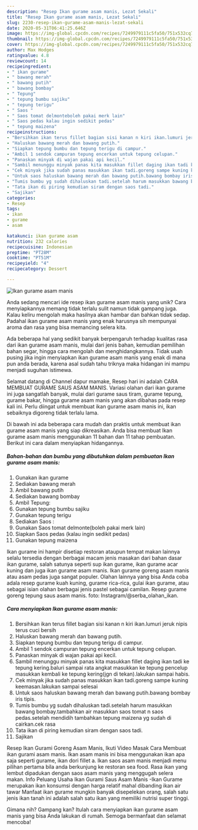 ```yaml
---
description: "Resep Ikan gurame asam manis, Lezat Sekali"
title: "Resep Ikan gurame asam manis, Lezat Sekali"
slug: 2230-resep-ikan-gurame-asam-manis-lezat-sekali
date: 2020-05-31T06:41:25.646Z
image: https://img-global.cpcdn.com/recipes/7249979111c5fa50/751x532cq70/ikan-gurame-asam-manis-foto-resep-utama.jpg
thumbnail: https://img-global.cpcdn.com/recipes/7249979111c5fa50/751x532cq70/ikan-gurame-asam-manis-foto-resep-utama.jpg
cover: https://img-global.cpcdn.com/recipes/7249979111c5fa50/751x532cq70/ikan-gurame-asam-manis-foto-resep-utama.jpg
author: Max Hodges
ratingvalue: 4.8
reviewcount: 14
recipeingredient:
- " ikan gurame"
- " bawang merah"
- " bawang putih"
- " bawang bombay"
- " Tepung"
- " tepung bumbu sajiku"
- " tepung terigu"
- " Saos "
- " Saos tomat delmonteboleh pakai merk lain"
- " Saos pedas kalau ingin sedikit pedas"
- " tepung maizena"
recipeinstructions:
- "Bersihkan ikan terus fillet bagian sisi kanan n kiri ikan.lumuri jeruk nipis terus cuci bersih"
- "Haluskan bawang merah dan bawang putih."
- "Siapkan tepung bumbu dan tepung terigu di campur."
- "Ambil 1 sendok campuran tepung encerkan untuk tepung celupan."
- "Panaskan minyak di wajan pakai api kecil."
- "Sambil menunggu minyak panas kita masukkan fillet daging ikan tadi ke tepung kering.baluri sampai rata angkat masukkan ke tepung pencelup masukkan kembali ke tepung kering(jgn di tekan).lakukan sampai habis."
- "Cek minyak jika sudah panas masukkan ikan tadi.goreng sampe kuning keemasan.lakukan sampai selesai"
- "Untuk saos haluskan bawang merah dan bawang putih.bawang bombay iris tipis."
- "Tumis bumbu yg sudah dihaluskan tadi.setelah harum masukkan bawang bombay.tambahkan air masukkan saos tomat n saos pedas.setelah mendidih tambahkan tepung maizena yg sudah di cairkan.cek rasa"
- "Tata ikan di piring kemudian siram dengan saos tadi."
- "Sajikan"
categories:
- Resep
tags:
- ikan
- gurame
- asam

katakunci: ikan gurame asam 
nutrition: 232 calories
recipecuisine: Indonesian
preptime: "PT28M"
cooktime: "PT51M"
recipeyield: "4"
recipecategory: Dessert

---
```



![Ikan gurame asam manis](https://img-global.cpcdn.com/recipes/7249979111c5fa50/751x532cq70/ikan-gurame-asam-manis-foto-resep-utama.jpg)

Anda sedang mencari ide resep ikan gurame asam manis yang unik? Cara menyiapkannya memang tidak terlalu sulit namun tidak gampang juga. Kalau keliru mengolah maka hasilnya akan hambar dan bahkan tidak sedap. Padahal ikan gurame asam manis yang enak harusnya sih mempunyai aroma dan rasa yang bisa memancing selera kita.

Ada beberapa hal yang sedikit banyak berpengaruh terhadap kualitas rasa dari ikan gurame asam manis, mulai dari jenis bahan, kemudian pemilihan bahan segar, hingga cara mengolah dan menghidangkannya. Tidak usah pusing jika ingin menyiapkan ikan gurame asam manis yang enak di mana pun anda berada, karena asal sudah tahu triknya maka hidangan ini mampu menjadi suguhan istimewa.

Selamat datang di Channel dapur mamake, Resep hari ini adalah CARA MEMBUAT GURAME SAUS ASAM MANIS. Variasi olahan dari ikan gurame ini juga sangatlah banyak, mulai dari gurame saus tiram, gurame tepung, gurame bakar, hingga gurame asam manis yang akan dibahas pada resep kali ini. Perlu diingat untuk membuat ikan gurame asam manis ini, ikan sebaiknya digoreng tidak terlalu lama.


Di bawah ini ada beberapa cara mudah dan praktis untuk membuat ikan gurame asam manis yang siap dikreasikan. Anda bisa membuat Ikan gurame asam manis menggunakan 11 bahan dan 11 tahap pembuatan. Berikut ini cara dalam menyiapkan hidangannya.

<!--inarticleads1-->

##### Bahan-bahan dan bumbu yang dibutuhkan dalam pembuatan Ikan gurame asam manis:

1. Gunakan  ikan gurame
1. Sediakan  bawang merah
1. Ambil  bawang putih
1. Sediakan  bawang bombay
1. Ambil  Tepung:
1. Gunakan  tepung bumbu sajiku
1. Gunakan  tepung terigu
1. Sediakan  Saos :
1. Gunakan  Saos tomat delmonte(boleh pakai merk lain)
1. Siapkan  Saos pedas (kalau ingin sedikit pedas)
1. Gunakan  tepung maizena


Ikan gurame ini hampir disetiap restoran ataupun tempat makan lainnya selalu tersedia dengan berbagai macam jenis masakan dari bahan dasar ikan gurame, salah satunya seperti sup ikan gurame, ikan gurame acar kuning dan juga ikan gurame asam manis. Ikan gurame goreng asam manis atau asam pedas juga sangat populer. Olahan lainnya yang bisa Anda coba adala resep gurame kuah kuning, gurame rica-rica, gulai ikan gurame, atau sebagai isian olahan berbagai jenis pastel sebagai camilan. Resep gurame goreng tepung saus asam manis. foto: Instagram/@serba_olahan_ikan. 

<!--inarticleads2-->

##### Cara menyiapkan Ikan gurame asam manis:

1. Bersihkan ikan terus fillet bagian sisi kanan n kiri ikan.lumuri jeruk nipis terus cuci bersih
1. Haluskan bawang merah dan bawang putih.
1. Siapkan tepung bumbu dan tepung terigu di campur.
1. Ambil 1 sendok campuran tepung encerkan untuk tepung celupan.
1. Panaskan minyak di wajan pakai api kecil.
1. Sambil menunggu minyak panas kita masukkan fillet daging ikan tadi ke tepung kering.baluri sampai rata angkat masukkan ke tepung pencelup masukkan kembali ke tepung kering(jgn di tekan).lakukan sampai habis.
1. Cek minyak jika sudah panas masukkan ikan tadi.goreng sampe kuning keemasan.lakukan sampai selesai
1. Untuk saos haluskan bawang merah dan bawang putih.bawang bombay iris tipis.
1. Tumis bumbu yg sudah dihaluskan tadi.setelah harum masukkan bawang bombay.tambahkan air masukkan saos tomat n saos pedas.setelah mendidih tambahkan tepung maizena yg sudah di cairkan.cek rasa
1. Tata ikan di piring kemudian siram dengan saos tadi.
1. Sajikan


Resep Ikan Gurami Goreng Asam Manis, Ikuti Video Masak Cara Membuat ikan gurami asam manis. Ikan asam manis ini bisa menggunakan ikan apa saja seperti gurame, ikan dori fillet a. Ikan saos asam manis menjadi menu pilihan pertama bila anda berkunjung ke restoran sea food. Rasa ikan yang lembut dipadukan dengan saos asam manis yang menggugah selera makan. Info Peluang Usaha Ikan Gurami Saus Asam Manis -Ikan Gurame merupakan ikan konsumsi dengan harga relatif mahal dibanding ikan air tawar Manfaat ikan gurame mungkin banyak disepelekan orang, salah satu jenis ikan tanah ini adalah salah satu ikan yang memiliki nutrisi super tinggi. 

Gimana nih? Gampang kan? Itulah cara menyiapkan ikan gurame asam manis yang bisa Anda lakukan di rumah. Semoga bermanfaat dan selamat mencoba!
